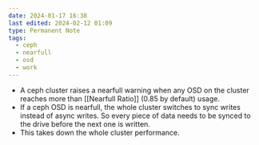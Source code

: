 ```yaml
---
date: 2024-01-17 16:38
last edited: 2024-02-12 01:09
type: Permanent Note
tags:
  - ceph
  - nearfull
  - osd
  - work
---
```

- A ceph cluster raises a nearfull warning when any OSD on the cluster reaches more than [[Nearfull Ratio]] (0.85 by default) usage.
- If a ceph OSD is nearfull, the whole cluster switches to sync writes instead of async writes. So every piece of data needs to be synced to the drive before the next one is written.
- This takes down the whole cluster performance.